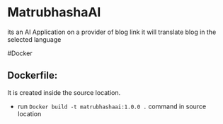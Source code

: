# MatrubhashaAI
its an AI Application on a provider of blog link it will translate blog in the selected language

#Docker 
## Dockerfile:
It is created inside the source location.
- run ```Docker build -t matrubhashaai:1.0.0 .``` command in source location
